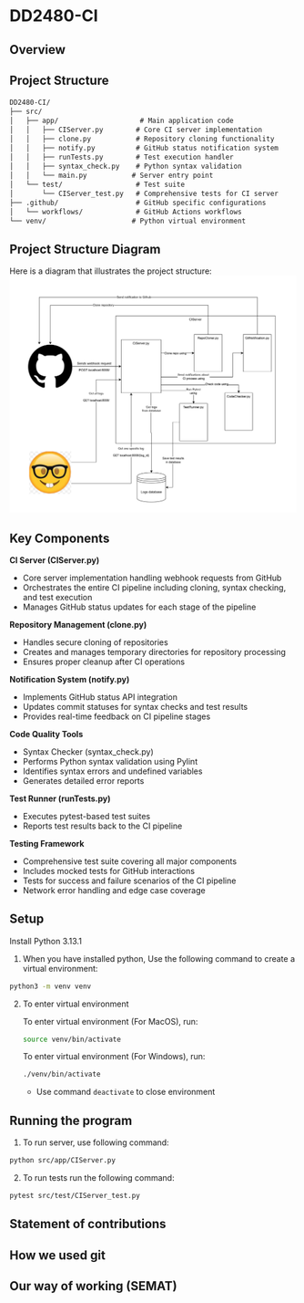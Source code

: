 # DD2480-CI
## Overview
## Project Structure
```
DD2480-CI/
├── src/
│   ├── app/                    # Main application code
│   │   ├── CIServer.py        # Core CI server implementation
│   │   ├── clone.py           # Repository cloning functionality
│   │   ├── notify.py          # GitHub status notification system
│   │   ├── runTests.py        # Test execution handler
│   │   ├── syntax_check.py    # Python syntax validation
│   │   └── main.py           # Server entry point
│   └── test/                  # Test suite
│       └── CIServer_test.py   # Comprehensive tests for CI server
├── .github/                   # GitHub specific configurations
│   └── workflows/             # GitHub Actions workflows
└── venv/                     # Python virtual environment
```
## Project Structure Diagram
Here is a diagram that illustrates the project structure:
![Project Structure](structure.png)

## Key Components

**CI Server (CIServer.py)**
- Core server implementation handling webhook requests from GitHub
- Orchestrates the entire CI pipeline including cloning, syntax checking, and test execution
- Manages GitHub status updates for each stage of the pipeline

**Repository Management (clone.py)**
- Handles secure cloning of repositories
- Creates and manages temporary directories for repository processing
- Ensures proper cleanup after CI operations

**Notification System (notify.py)**
- Implements GitHub status API integration
- Updates commit statuses for syntax checks and test results
- Provides real-time feedback on CI pipeline stages

**Code Quality Tools**
- Syntax Checker (syntax_check.py)
- Performs Python syntax validation using Pylint
- Identifies syntax errors and undefined variables
- Generates detailed error reports

**Test Runner (runTests.py)**
- Executes pytest-based test suites
- Reports test results back to the CI pipeline

**Testing Framework**
- Comprehensive test suite covering all major components
- Includes mocked tests for GitHub interactions
- Tests for success and failure scenarios of the CI pipeline
- Network error handling and edge case coverage

## Setup

Install Python 3.13.1

1. When you have installed python, Use the following command to create a virtual environment:

```bash
python3 -m venv venv
```

2. To enter virtual environment

    To enter virtual environment (For MacOS), run:

    ```bash
    source venv/bin/activate
    ```

    To enter virtual environment (For Windows), run:

    ```bash
    ./venv/bin/activate
    ```

    - Use command ```deactivate``` to close environment

## Running the program

1. To run server, use following command:

```bash
python src/app/CIServer.py
```

2. To run tests run the following command:
```bash
pytest src/test/CIServer_test.py
```


## Statement of contributions

## How we used git

## Our way of working (SEMAT)
